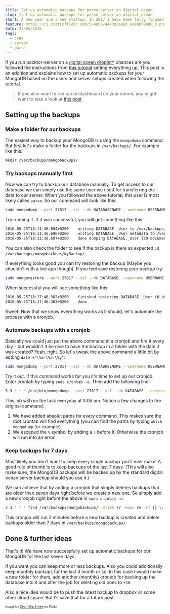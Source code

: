 ```yaml
---
title: Set up automatic backups for parse-server on digital ocean
slug: /set-up-automatic-backups-for-parse-server-on-digital-ocean
short: A new year and a new startup. In 2017 I have been fully focused on myDash and finally got it to a pretty stable state in Q4. It was an awesome process and I really learned how to deal with APIs in the process.
feature: https://c1.staticflickr.com/5/4065/4473026883_a6ebb799d8_o.png
date: 25/05/2016
tags:
  - code
  - server
  - parse
---
```


If you run packtor-server on a [digital ocean droplet*](https://m.do.co/c/f5a70d4a6dbb), chances are you followed the instructions from [this tutorial](https://www.digitalocean.com/community/tutorials/how-to-migrate-a-parse-app-to-parse-server-on-ubuntu-14-04) setting everything up. This post is an addition and explains how to set up automatic backups for your MongoDB based on the users and server setups created when following the tutorial.

> If you also want to run parse-dashboard on your server, you might want to take a look at [this post](https://derkinzi.de/how-to-run-parse-dashboard-alongside-parse-server-on-digital-ocean/)

## Setting up the backups

### Make a folder for our backups

The easiest way to backup your MongoDB is using the `mongodump` command. But first let's make a folder for the backups in `/var/backups/`. For example like this:

```bash
mkdir /var/backups/mongobackups/
```

### Try backups manually first

Now we can try to backup our database manually. To get access to our database we can simply use the same user we used for transferring the data to our server. When you followed the above tutorial, this user is most likely calles `parse`. So our command will look like this:

```bash
sudo mongodump --port 27017 --ssl --db DATABASENAME --username USERNAME --password 'PASSWORD' --out /var/backups/mongobackups/myBackup
```

Try running it. If it was successful, you will get something like this:

```bash
2016-05-25T18:11:36.694+0200	writing DATABASE._User to /var/backups/mongobackups/myBackup/DATABASE/_User.bson
2016-05-25T18:11:36.696+0200	writing DATABASE._User metadata to /var/backups/mongobackups/myBackup/DATABASE/_User.metadata.json
2016-05-25T18:11:36.697+0200	done dumping DATABASE._User (20 documents)
```

You can also check the folder to see if the backup is there as expected `cd /var/backups/mongobackups/myBackup/`.

If everything looks good you can try restoring the backup (Maybe you shouldn't with a live app though). If you feel save restoring your backup try:

```bash
sudo mongorestore --port 27017 --ssl --db DATABASE --username USERNAME --password 'PASSWORD' --drop /var/backups/mongobackups/myBackup/DATABASENAME
```

When successful you will see something like this:

```bash
2016-05-25T18:17:46.382+0200	finished restoring DATABASE._User (0 documents)
2016-05-25T18:17:46.383+0200	done
```

Sweet! Now that we know everything works as it should, let's automate the process with a cronjob.

### Automate backups with a cronjob

Basically we could just put the above command in a cronjob and fire it every day - but wouldn't it be nice to have the backup in a folder with the date it was created? Yeah, right. So let's tweak the above command a little bit by adding `date +"\%m-\%d-\%y"`:

```bash
sudo mongodump --port 27017 --ssl --db DATABASENAME --username USERNAME --password 'PASSWORD' --out /var/backups/mongobackups/`date +"%m-%d-%y"`
```

Try it out. If this command works for you it's time to set up our cronjob. Enter crontab by typing `sudo crontab -e`. Then add the following line:

```bash
5 3 * * * /usr/bin/mongodump --port 27017 --ssl --db DATABASE --username USERNAME --password 'PASSWORD' --out /var/backups/mongobackups/`/bin/date +"\%m-\%d-\%y"`
```

This job will run the task everyday at 3:05 am. Notice a few changes to the original command: 

1. We have added absolut paths for every command. This makes sure the root crontab will find everything (you can find the paths by typing `which mongodump` for example)
2. We escaped the `%` symbol by adding a `\` before it. Otherwise the cronjob will run into an error.

### Keep backups for 7 days

Most likely you don't want to keep every single backup you'll ever make. A good rule of thumb is to keep backups of the last 7 days. (This will also make sure, the MongoDB backups will be backed up by the standard digital ocean server backup should you use it.)

We can achieve that by adding a cronjob that simply deletes backups that are older then seven days right before we create a new one. So simply add a new cronjob right before the above in `sudo crontab -e`:

```bash
3 3 * * * find /var/backups/mongobackups/ -mtime +7 -exec rm -rf {} \;
```

This cronjob will run 2 minutes before a new backup is created and delete backups older than 7 days in `/var/backups/mongobackups/`.

## Done & further ideas

That's it! We have now successfully set up automatic backups for our MongoDB for the last seven days.

If you want you can keep more or less backups. Also you could additionally keep monthly backups for the last 3 month or so. In this case I would make a new folder for them, add another (monthly) cronjob for backing up the database into it and alter the job for deleting old ones to `+30`.

Also a nice idea would be to push the latest backup to dropbox or some other cloud space. But I'll save that for a future post...

<p style="font-size:10px;">Image by <a href="https://www.flickr.com/photos/smemon/" rel="_nofollow">Sean MacEntee</a> on Flickr</p>
